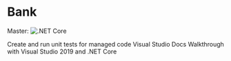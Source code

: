 # Bank
Master: ![.NET Core](https://github.com/MarioArriaga92/Bank/workflows/.NET%20Core/badge.svg)

Create and run unit tests for managed code Visual Studio Docs Walkthrough with Visual Studio 2019 and .NET Core
